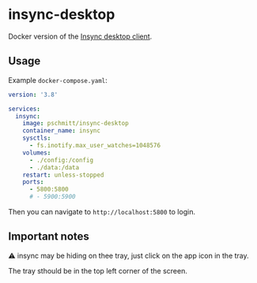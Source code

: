 # insync-desktop

Docker version of the [Insync desktop client](https://www.insynchq.com/).

## Usage

Example `docker-compose.yaml`:

```yaml
version: '3.8'

services:
  insync:
    image: pschmitt/insync-desktop
    container_name: insync
    sysctls:
      - fs.inotify.max_user_watches=1048576
    volumes:
      - ./config:/config
      - ./data:/data
    restart: unless-stopped
    ports:
      - 5800:5800
      # - 5900:5900
```

Then you can navigate to `http://localhost:5800` to login.

## Important notes

⚠️ insync  may be hiding on thee tray, just click on the app icon in the tray. 

The tray sthould be in the top left corner of the screen.
